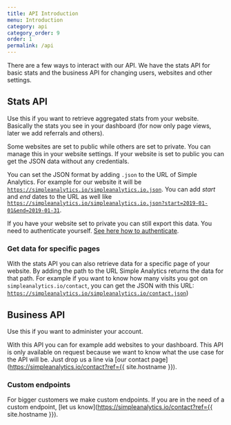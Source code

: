 ```yaml
---
title: API Introduction
menu: Introduction
category: api
category_order: 9
order: 1
permalink: /api
---
```


There are a few ways to interact with our API. We have the stats API for basic stats and the business API for changing users, websites and other settings.

## Stats API

Use this if you want to retrieve aggregated stats from your website. Basically the stats you see in your dashboard (for now only page views, later we add referrals and others).

Some websites are set to public while others are set to private. You can manage this in your website settings. If your website is set to public you can get the JSON data without any credentials.

You can set the JSON format by adding `.json` to the URL of Simple Analytics. For example for our website it will be [`https://simpleanalytics.io/simpleanalytics.io.json`](https://simpleanalytics.io/simpleanalytics.io.json). You can add *start* and *end* dates to the URL as well like [`https://simpleanalytics.io/simpleanalytics.io.json?start=2019-01-01&end=2019-01-31`](https://simpleanalytics.io/simpleanalytics.io.json?start=2019-01-01&end=2019-01-31).

If you have your website set to private you can still export this data. You need to authenticate yourself. [See here how to authenticate](/api/authenticate).

### Get data for specific pages

With the stats API you can also retrieve data for a specific page of your website. By adding the path to the URL Simple Analytics returns the data for that path. For example if you want to know how many visits you got on `simpleanalytics.io/contact`, you can get the JSON with this URL: [`https://simpleanalytics.io/simpleanalytics.io/contact.json`](https://simpleanalytics.io/simpleanalytics.io/contact.json))

## Business API

Use this if you want to administer your account.

With this API you can for example add websites to your dashboard. This API is only available on request because we want to know what the use case for the API will be. Just drop us a line via [our contact page](https://simpleanalytics.io/contact?ref={{ site.hostname }}).

### Custom endpoints

For bigger customers we make custom endpoints. If you are in the need of a custom endpoint, [let us know](https://simpleanalytics.io/contact?ref={{ site.hostname }}).
